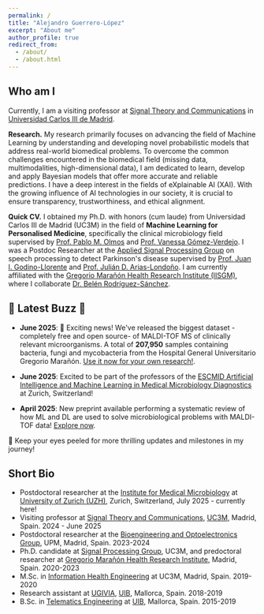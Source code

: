 ```yaml
---
permalink: /
title: "Alejandro Guerrero-López"
excerpt: "About me"
author_profile: true
redirect_from: 
  - /about/
  - /about.html
---
```

Who am I
------
Currently, I am a visiting professor at [Signal Theory and Communications](https://www.tsc.uc3m.es/index.php) in [Universidad Carlos III de Madrid](https://www.uc3m.es/Inicio). 

**Research.**  My research primarily focuses on advancing the field of Machine Learning by understanding and developing novel probabilistic models that address real-world biomedical problems. To overcome the common challenges encountered in the biomedical field (missing data, multimodalities, high-dimensional data), I am dedicated to learn, develop and apply Bayesian models that offer more accurate and reliable predictions. I have a deep interest in the fields of eXplainable AI (XAI). With the growing influence of AI technologies in our society, it is crucial to ensure transparency, trustworthiness, and ethical alignment.

**Quick CV.**  I obtained my Ph.D. with honors (cum laude) from Universidad Carlos III de Madrid (UC3M) in the field of __Machine Learning for Personalised Medicine__, specifically the clinical microbiology field supervised by [Prof. Pablo M. Olmos](http://www.tsc.uc3m.es/~olmos/) and [Prof. Vanessa Gómez-Verdejo](https://vanessa.webs.tsc.uc3m.es). I was a Postdoc Researcher at the [Applied Signal Processing Group](https://www.gaps.ssr.upm.es) on speech processing to detect Parkinson's disease supervised by [Prof. Juan I. Godino-Llorente](https://scholar.google.com/citations?user=fdkx_u4AAAAJ&hl=es) and [Prof. Julián D. Arias-Londoño](https://jdariasl.github.io). I am currently affiliated with the [Gregorio Marañón Health Research Institute (IISGM)](https://www.iisgm.com), where I collaborate [Dr. Belén Rodríguez-Sánchez](https://scholar.google.es/citations?user=W9sZbBoAAAAJ&hl=es). 

🌟 **Latest Buzz** 🌟
------

- **June 2025**: 📢 Exciting news! We've released the biggest dataset -completely free and open source- of MALDI-TOF MS of clinically relevant microorganisms. A total of **207,950** samples containing bacteria, fungi and mycobacteria from the Hospital General Universitario Gregorio Marañón. [Use it now for your own research!](https://doi.org/10.1101/2025.05.31.657186).

- **June 2025**: Excited to be part of the professors of the [ESCMID Artificial Intelligence and Machine Learning in Medical Microbiology Diagnostics](https://www.escmid.org/event-detail/artificial-intelligence-and-machine-learning-in-medical-microbiology-diagnostics/) at Zurich, Switzerland!

- **April 2025**: New preprint available performing a systematic review of how ML and DL are used to solve microbiological problems with MALDI-TOF data! [Explore now](https://doi.org/10.1101/2025.01.25.634879).

👀 Keep your eyes peeled for more thrilling updates and milestones in my journey!

Short Bio
------
* Postdoctoral researcher at the [Institute for Medical Microbiology](https://appliedmicrobiologyresearch.net) at [University of Zurich (UZH)](https://www.imm.uzh.ch), Zurich, Switzerland, July 2025 - currently here!
* Visiting professor at [Signal Theory and Communications](https://www.tsc.uc3m.es/index.php), [UC3M](https://www.uc3m.es/Inicio), Madrid, Spain. 2024 - June 2025
* Postdoctoral researcher at the [Bioengineering and Optoelectronics Group](http://www.byo.upm.es/BYO), UPM, Madrid, Spain. 2023-2024
* Ph.D. candidate at [Signal Processing Group](http://gts.tsc.uc3m.es), UC3M, and predoctoral researcher at [Gregorio Marañón Health Research Institute](https://www.iisgm.com), Madrid, Spain. 2020-2023
* M.Sc. in [Information Health Engineering](https://www.uc3m.es/master/information-health-engineering) at UC3M, Madrid, Spain. 2019-2020
* Research assistant at [UGIVIA](http://ugivia.uib.es), [UIB](https://www.uib.cat), Mallorca, Spain. 2018-2019
* B.Sc. in [Telematics Engineering](https://www.uib.eu/Learn/estudis-de-grau/grau/telematica/GTT2-P/) at [UIB](https://www.uib.cat), Mallorca, Spain. 2015-2019
